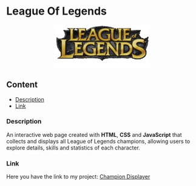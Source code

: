 # League Of Legends

<div align=center>
  <img src="src/assets/imgs/logo.png" alt="logo" width="50%">
</div>

## Content
- [Description](#description)
- [Link](#link)

### Description
An interactive web page created with **HTML**, **CSS** and **JavaScript** that collects and displays all League of Legends champions, allowing users to explore details, skills and statistics of each character.

### Link
Here you have the link to my project: [Champion Displayer](https://chugani05.github.io/LeagueOfLegends/)
